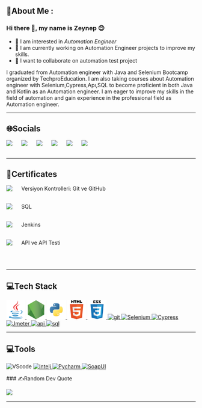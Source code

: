 ## 💫About Me :

### Hi there 👋, my name is **Zeynep** :blush:

- 👀 I am interested in _Automation Engineer_
- 🔭 I am currently working on Automation Engineer projects to improve my skills.
- 👯 I want to collaborate on automation test project


I graduated from Automation engineer with Java and Selenium Bootcamp organized by TechproEducation. I am also taking courses about Automation engineer with Selenium,Cypress,Apı,SQL to become proficient in both Java and Kotlin as an Automation engineer. I am eager to improve my skills in the field of automation and gain experience in the professional field as Automation engineer.
<hr/>

## 🌐Socials

[<img  width="40"  src="https://unpkg.com/simple-icons@v7/icons/linkedin.svg"  align="left" >][linkedin]
[<img  width="40" src="https://unpkg.com/simple-icons@v7/icons/stackoverflow.svg"  align="left" />][stackoverflow]
[<img  width="40" src="https://encrypted-tbn0.gstatic.com/images?q=tbn:ANd9GcRpNPu5Y3h8WMB3i5gt6BM0pjQjkCniuvVUHL6Tg2OS_ZnxY_So0c5oTBcgrjf9B59krOk&usqp=CAU"  align="left" />][codersclub]
[<img  width="40" src="https://patika-prod.s3.eu-central-1.amazonaws.com/staticFiles/patikaLogo.png"  align="left" />][patika]
[<img  width="40" src="https://encrypted-tbn0.gstatic.com/images?q=tbn:ANd9GcRbKJ-RLNVI9sCwf6Nlp1WpsnpNcHC6vCiCNg&usqp=CAU"  align="left" />][hackerrank]
[<img  width="40" src="https://unpkg.com/simple-icons@v7/icons/instagram.svg"  align="left" />][instagram]


[patika]: https://app.patika.dev/zeynephan
[linkedin]: https://www.linkedin.com/in/zeynep-han-3b8359235/
[codersclub]: https://codersclub.co/dev/clgnmmr
[hackerrank]: https://www.hackerrank.com/zeynephan9906
[instagram]: https://www.instagram.com/zeynepphann/
[stackoverflow]: https://stackoverflow.com/users/19346587/zeynep-han
<br/>
<br/>
<hr/> 

## 📜Certificates


<!--[<img  width="40"  src="https://encrypted-tbn0.gstatic.com/images?q=tbn:ANd9GcQ3Qq6mnWu47A6GaPHmivrVgu6ndnptxgLWNQ&usqp=CAU"  align="left" >][Yazılım]
Yazılım Test otomasyonu
<br/>
<br/> -->

[<img  width="40"  src="https://encrypted-tbn0.gstatic.com/images?q=tbn:ANd9GcQ3Qq6mnWu47A6GaPHmivrVgu6ndnptxgLWNQ&usqp=CAU"  align="left" >][git]
Versiyon Kontrolleri: Git ve GitHub
<br/>
<br/>

[<img  width="40"  src="https://encrypted-tbn0.gstatic.com/images?q=tbn:ANd9GcQ3Qq6mnWu47A6GaPHmivrVgu6ndnptxgLWNQ&usqp=CAU"  align="left" >][sql]
SQL
<br/>
<br/>

[<img  width="40"  src="https://encrypted-tbn0.gstatic.com/images?q=tbn:ANd9GcQ3Qq6mnWu47A6GaPHmivrVgu6ndnptxgLWNQ&usqp=CAU"  align="left" >][Jenkins]
Jenkins
<br/>
<br/>

[<img  width="40"  src="https://encrypted-tbn0.gstatic.com/images?q=tbn:ANd9GcQ3Qq6mnWu47A6GaPHmivrVgu6ndnptxgLWNQ&usqp=CAU"  align="left" >][api]
API ve API Testi



<!--[Yazılım]:https://www.btkakademi.gov.tr/portal/certificate/validate?certificateId=1kZCoX1Z70-->
[sql]:https://www.btkakademi.gov.tr/portal/certificate/validate?certificateId=BozfGEp8Wb
[git]:https://www.btkakademi.gov.tr/portal/certificate/validate?certificateId=MAZUN8OKro
[Jenkins]:https://www.btkakademi.gov.tr/portal/certificate/validate?certificateId=NowfrXwb4M
[api]:https://www.btkakademi.gov.tr/portal/certificate/validate?certificateId=pKmhKP9vka
<br/>
<br/>
<hr/>

## 💻Tech Stack

<p align="left">

<a href="https://www.java.com" target="_blank" rel="noreferrer"> <img src="https://raw.githubusercontent.com/devicons/devicon/master/icons/java/java-original.svg" alt="java" width="50" height="50"/> </a>
<a href="https://www.nodejs.com" target="_blank" rel="noreferrer"> <img src="https://raw.githubusercontent.com/github/explore/80688e429a7d4ef2fca1e82350fe8e3517d3494d/topics/nodejs/nodejs.png" alt="Nodejs" width="50" height="50"/> </a>
<a href="https://www.python.com" target="_blank" rel="noreferrer"> <img src="https://raw.githubusercontent.com/github/explore/80688e429a7d4ef2fca1e82350fe8e3517d3494d/topics/python/python.png" alt="python" width="50" height="50"/> </a>
<a href="https://www.html5.com" target="_blank" rel="noreferrer"> <img src="https://raw.githubusercontent.com/github/explore/80688e429a7d4ef2fca1e82350fe8e3517d3494d/topics/html/html.png" alt="HTML" width="50" height="50"/> </a>
<a href="https://www.css3.com" target="_blank" rel="noreferrer"> <img src="https://raw.githubusercontent.com/github/explore/80688e429a7d4ef2fca1e82350fe8e3517d3494d/topics/css/css.png" alt="CSS" width="50" height="50"/> </a>
<a href="https://git-scm.com/" target="_blank" rel="noreferrer"> <img src="https://www.vectorlogo.zone/logos/git-scm/git-scm-icon.svg" alt="git" width="40" height="40"/> </a>
<a href="https://www.selenium.com" target="_blank" rel="noreferrer"> <img src="https://camo.githubusercontent.com/4b95df4d6ca7a01afc25d27159804dc5a7d0df41d8131aaf50c9f84847dfda21/68747470733a2f2f73656c656e69756d2e6465762f696d616765732f73656c656e69756d5f6c6f676f5f7371756172655f677265656e2e706e67" alt="Selenium" width="50" height="50"/> </a>
<a href="https://www.cypress.com" target="_blank" rel="noreferrer"> <img src="https://cloud.githubusercontent.com/assets/1268976/20607953/d7ae489c-b24a-11e6-9cc4-91c6c74c5e88.png" alt="Cypress" width="70" height="50"/> </a>
<a href="https://www.jmeter.com" target="_blank" rel="noreferrer"> <img src="https://camo.githubusercontent.com/752dabc7ca2275ee7a079fa24433ff2c6307eb4cddc541dfed60749f62772b41/68747470733a2f2f6a6d657465722e6170616368652e6f72672f696d616765732f6c6f676f2e737667" alt="Jmeter" width="90" height="50"/> </a>
<a href="https://www.api.com" target="_blank" rel="noreferrer"> <img src="https://encrypted-tbn0.gstatic.com/images?q=tbn:ANd9GcQFpswKqlwex1UtYOHT6cWIVsJ3dQfEg__lFQ&usqp=CAU" alt="api" width="50" height="50"/> </a>
<a href="https://www.api.com" target="_blank" rel="noreferrer"> <img src="https://encrypted-tbn0.gstatic.com/images?q=tbn:ANd9GcS3m3cQd-M2Gq5QXSik9qJSHGDBW3MvBoWFyA&usqp=CAU" alt="sql" width="50" height="50"/> </a>

</p>
<hr/>

## 💻Tools

<p align="left >

<a href="https://www.vscode.com" target="_blank" rel="noreferrer"> <img src="https://media.githubusercontent.com/media/microsoft/vscode-docs/main/images/logo-stable.png" alt="VScode" width="40" height="40"/> </a>
<a href="https://www.intelj.com" target="_blank" rel="noreferrer"> <img src="https://encrypted-tbn0.gstatic.com/images?q=tbn:ANd9GcQak-N8W03mK25slV1lwM80i0y1obRPPJOaLA&usqp=CAU" alt="intelj" width="80" height="40"/> </a>
<a href="https://www.Pycharm.com" target="_blank" rel="noreferrer"> <img src="https://encrypted-tbn0.gstatic.com/images?q=tbn:ANd9GcSxtnYwevCNyCBbtiRAsOZghsi3nmzzCG1HoQ&usqp=CAU" alt="Pycharm" width="80" height="40"/> </a>
<a href="https://www.soapui.com" target="_blank" rel="noreferrer"> <img src="https://raw.githubusercontent.com/SmartBear/soapui/next/SoapUI-oss-logo.png" alt="SoapUI" width="120" height="40"/> </a>

</p>
### ✍️Random Dev Quote

![](https://quotes-github-readme.vercel.app/api?type=horizontal&theme=tokyonight)
<hr/>

